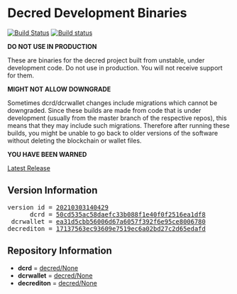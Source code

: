 
# Decred Development Binaries

[![Build Status](https://travis-ci.org/matheusd/decred-weekly-builds.svg?branch=v20210303140429)](https://travis-ci.org/matheusd/decred-weekly-builds) [![Build status](https://ci.appveyor.com/api/projects/status/hncgrnv0xuqb6s3c/branch/master?svg=true)](https://ci.appveyor.com/project/matheusd/decred-weekly-builds/branch/master)


**DO NOT USE IN PRODUCTION**

These are binaries for the decred project built from unstable, under development
code. Do not use in production. You will not receive support for them.

**MIGHT NOT ALLOW DOWNGRADE**

Sometimes dcrd/dcrwallet changes include migrations which cannot be downgraded.
Since these builds are made from code that is under development (usually from
the master branch of the respective repos), this means that they may include such
migrations. Therefore after running these builds, you might be unable to go back
to older versions of the software without deleting the blockchain or wallet
files.

**YOU HAVE BEEN WARNED**

[Latest Release](https://github.com/matheusd/decred-weekly-builds/releases/latest)

## Version Information

<pre>
version id = <a href="https://github.com/matheusd/decred-weekly-builds/releases/tag/v20210303140429">20210303140429</a>
      dcrd = <a href="https://github.com/decred/dcrd/commits/50cd535ac58daefc33b088f1e40f0f2516ea1df8">50cd535ac58daefc33b088f1e40f0f2516ea1df8</a>
 dcrwallet = <a href="https://github.com/decred/dcrwallet/commits/ea31d5cbb56006d67a6057f392f6e95ce8006780">ea31d5cbb56006d67a6057f392f6e95ce8006780</a>
decrediton = <a href="https://github.com/decred/decrediton/commits/17137563ec93609e7519ec6a02bd27c2d65edafd">17137563ec93609e7519ec6a02bd27c2d65edafd</a>
</pre>

## Repository Information

- **dcrd** = [decred/None](https://github.com/decred/dcrd)
- **dcrwallet** = [decred/None](https://github.com/decred/dcrwallet)
- **decrediton** = [decred/None](https://github.com/decred/decrediton)


